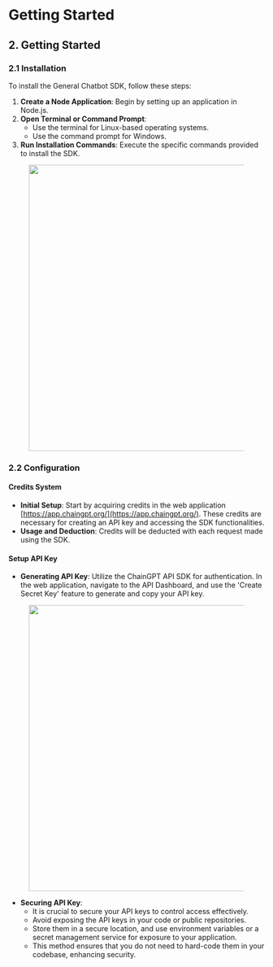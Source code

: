 # Getting Started

## **2. Getting Started**

### **2.1 Installation**

To install the General Chatbot SDK, follow these steps:

1. **Create a Node Application**: Begin by setting up an application in Node.js.
2. **Open Terminal or Command Prompt**:
   * Use the terminal for Linux-based operating systems.
   * Use the command prompt for Windows.
3. **Run Installation Commands**: Execute the specific commands provided to install the SDK.

<figure><img src="https://lh7-us.googleusercontent.com/sJlJB1xOJySEjoYSYaFDYvu-kZsLEItm5W9VaNhT4U97aASgvBIrEKjFFhyTc63NkEFf1HhpO6QmYVzmWsQSrTF8krsDgjrl8fVh2rk4katrGXBPK93YvPuPvB1CQDlYB30IqZP0t9m4kxCGP3ShuB4" alt="" width="563"><figcaption></figcaption></figure>

### **2.2 Configuration**

#### **Credits System**

* **Initial Setup**: Start by acquiring credits in the web application [https://app.chaingpt.org/](https://app.chaingpt.org/). These credits are necessary for creating an API key and accessing the SDK functionalities.
* **Usage and Deduction**: Credits will be deducted with each request made using the SDK.

#### **Setup API Key**

* **Generating API Key**: Utilize the ChainGPT API SDK for authentication. In the web application, navigate to the API Dashboard, and use the 'Create Secret Key' feature to generate and copy your API key.

<figure><img src="https://lh7-us.googleusercontent.com/DkCb0arDB_K2KasqeW3cfDJ0GX7oRFCrGmT7lU8YcCeaOEPJtBPpOiMY7TE4lM319xnutqHI2LRsBqoUiHJ9laROTzD2b-l3ook0AZ4ujkVC8qYE4xyYipT_6H_dPVeSf_8wIInPD8K5Ju07YtubCFY" alt="" width="563"><figcaption></figcaption></figure>

* **Securing API Key**:
  * It is crucial to secure your API keys to control access effectively.
  * Avoid exposing the API keys in your code or public repositories.
  * Store them in a secure location, and use environment variables or a secret management service for exposure to your application.
  * This method ensures that you do not need to hard-code them in your codebase, enhancing security.
